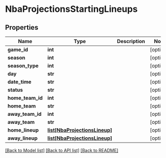 # NbaProjectionsStartingLineups

## Properties
Name | Type | Description | Notes
------------ | ------------- | ------------- | -------------
**game_id** | **int** |  | [optional] 
**season** | **int** |  | [optional] 
**season_type** | **int** |  | [optional] 
**day** | **str** |  | [optional] 
**date_time** | **str** |  | [optional] 
**status** | **str** |  | [optional] 
**home_team_id** | **int** |  | [optional] 
**home_team** | **str** |  | [optional] 
**away_team_id** | **int** |  | [optional] 
**away_team** | **str** |  | [optional] 
**home_lineup** | [**list[NbaProjectionsLineup]**](NbaProjectionsLineup.md) |  | [optional] 
**away_lineup** | [**list[NbaProjectionsLineup]**](NbaProjectionsLineup.md) |  | [optional] 

[[Back to Model list]](../README.md#documentation-for-models) [[Back to API list]](../README.md#documentation-for-api-endpoints) [[Back to README]](../README.md)

